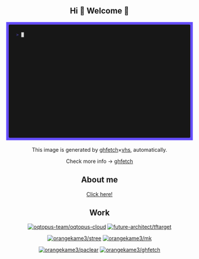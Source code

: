 <div align="center">

## Hi 👋 Welcome 🐢

<img src="img/demo.gif" alt="Demonstration of ghfetch" height="auto" width="auto"/>

This image is generated by [ghfetch](https://github.com/orangekame3/ghfetch)×[vhs](https://github.com/charmbracelet/vhs), automatically.

Check more info → [ghfetch](https://github.com/orangekame3/ghfetch)

## About me 
[Click here!](https://orangekame3.github.io)


## Work
[![oqtopus-team/oqtopus-cloud](https://github-readme-stats.vercel.app/api/pin/?username=oqtopus-team&repo=oqtopus-cloud)](https://github.com/oqtopus-team/oqtopus-cloud)
[![future-architect/tftarget](https://github-readme-stats.vercel.app/api/pin/?username=future-architect&repo=tftarget)](https://github.com/future-architect/tftarget)

[![orangekame3/stree](https://github-readme-stats.vercel.app/api/pin/?username=orangekame3&repo=stree)](https://github.com/orangekame3/stree)
[![orangekame3/mk](https://github-readme-stats.vercel.app/api/pin/?username=orangekame3&repo=mk)](https://github.com/orangekame3/mk)

[![orangekame3/paclear](https://github-readme-stats.vercel.app/api/pin/?username=orangekame3&repo=paclear)](https://github.com/orangekame3/paclear)
[![orangekame3/ghfetch](https://github-readme-stats.vercel.app/api/pin/?username=orangekame3&repo=ghfetch)](https://github.com/orangekame3/ghfetch)

</div>
